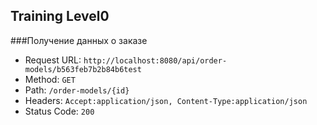 ## Training Level0

###Получение данных о заказе

- Request URL: `http://localhost:8080/api/order-models/b563feb7b2b84b6test`
- Method: `GET`
- Path: `/order-models/{id}`
- Headers: `Accept:application/json, Content-Type:application/json`
- Status Code: `200`
